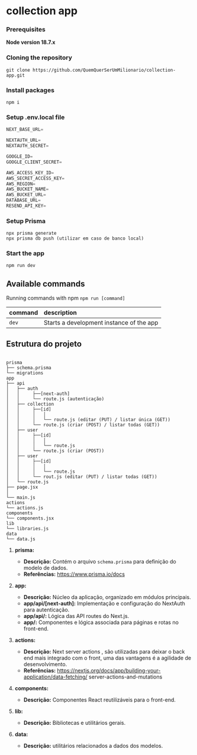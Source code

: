 # collection app


### Prerequisites

**Node version 18.7.x**

### Cloning the repository

```shell
git clone https://github.com/QuemQuerSerUmMilionario/collection-app.git
```

### Install packages

```shell
npm i
```

### Setup .env.local file


```js
NEXT_BASE_URL=

NEXTAUTH_URL=
NEXTAUTH_SECRET=

GOOGLE_ID=
GOOGLE_CLIENT_SECRET=

AWS_ACCESS_KEY_ID=
AWS_SECRET_ACCESS_KEY=
AWS_REGION=
AWS_BUCKET_NAME=
AWS_BUCKET_URL=
DATABASE_URL=
RESEND_API_KEY=
```

### Setup Prisma 
```shell
npx prisma generate
npx prisma db push (utilizar em caso de banco local)
```

### Start the app

```shell
npm run dev
```

## Available commands

Running commands with npm `npm run [command]`

| command         | description                              |
| :-------------- | :--------------------------------------- |
| `dev`           | Starts a development instance of the app |


## Estrutura do projeto
```shell
  
prisma
├── schema.prisma
└── migrations
app
├── api
│   ├── auth
│   │     ├──[next-auth]
│   │     └── route.js (autenticação)
│   ├── collection
│   │     ├──[id]
│   │     │   │  
│   │     │   └── route.js (editar (PUT) / listar única (GET))
│   │     └── route.js (criar (POST) / listar todas (GET))
│   ├── user
│   │     ├──[id]
│   │     │   │  
│   │     │   └── route.js 
│   │     └── route.js (criar (POST))
│   ├── user
│   │     ├──[id]
│   │     │   │  
│   │     │   └── route.js 
│   │     └── rout.js (editar (PUT) / listar todas (GET))
│   └── route.js
├── page.jsx
│    
└── main.js
actions
└── actions.js
components
└── components.jsx
lib
└── libraries.js
data
└── data.js
```

1. **prisma:**
   - **Descrição:** Contém o arquivo `schema.prisma` para definição do modelo de dados.
   - **Referências:** https://www.prisma.io/docs

2. **app:**
   - **Descrição:** Núcleo da aplicação, organizado em módulos principais.
   - **app/api/[next-auth]:** Implementação e configuração do NextAuth para autenticação.
   - **app/api/:** Lógica das API routes do Next.js.
   - **app/:** Componentes e lógica associada para páginas e rotas no front-end.

3. **actions:**
   - **Descrição:** Next server actions , são utilizadas para deixar o back end mais integrado com o front,
                    uma das vantagens é a agilidade de desenvolvimento.
   - **Referências:** https://nextjs.org/docs/app/building-your-application/data-fetching/       server-actions-and-mutations

4. **components:**
   - **Descrição:**  Componentes React reutilizáveis para o front-end.

5. **lib:**
   - **Descrição:** Bibliotecas e utilitários gerais.

6. **data:**
   - **Descrição:**  utilitários relacionados a dados dos modelos.



  

